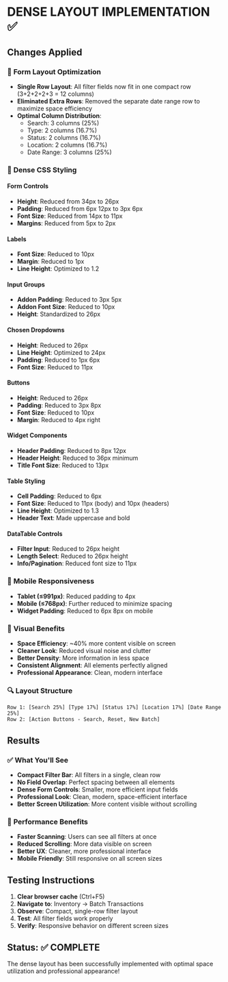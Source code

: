 # DENSE LAYOUT IMPLEMENTATION ✅

## Changes Applied

### 🎯 **Form Layout Optimization**

- **Single Row Layout**: All filter fields now fit in one compact row (3+2+2+2+3 = 12 columns)
- **Eliminated Extra Rows**: Removed the separate date range row to maximize space efficiency
- **Optimal Column Distribution**:
  - Search: 3 columns (25%)
  - Type: 2 columns (16.7%)
  - Status: 2 columns (16.7%)
  - Location: 2 columns (16.7%)
  - Date Range: 3 columns (25%)

### 🔧 **Dense CSS Styling**

#### **Form Controls**

- **Height**: Reduced from 34px to 26px
- **Padding**: Reduced from 6px 12px to 3px 6px
- **Font Size**: Reduced from 14px to 11px
- **Margins**: Reduced from 5px to 2px

#### **Labels**

- **Font Size**: Reduced to 10px
- **Margin**: Reduced to 1px
- **Line Height**: Optimized to 1.2

#### **Input Groups**

- **Addon Padding**: Reduced to 3px 5px
- **Addon Font Size**: Reduced to 10px
- **Height**: Standardized to 26px

#### **Chosen Dropdowns**

- **Height**: Reduced to 26px
- **Line Height**: Optimized to 24px
- **Padding**: Reduced to 1px 6px
- **Font Size**: Reduced to 11px

#### **Buttons**

- **Height**: Reduced to 26px
- **Padding**: Reduced to 3px 8px
- **Font Size**: Reduced to 10px
- **Margin**: Reduced to 4px right

#### **Widget Components**

- **Header Padding**: Reduced to 8px 12px
- **Header Height**: Reduced to 36px minimum
- **Title Font Size**: Reduced to 13px

#### **Table Styling**

- **Cell Padding**: Reduced to 6px
- **Font Size**: Reduced to 11px (body) and 10px (headers)
- **Line Height**: Optimized to 1.3
- **Header Text**: Made uppercase and bold

#### **DataTable Controls**

- **Filter Input**: Reduced to 26px height
- **Length Select**: Reduced to 26px height
- **Info/Pagination**: Reduced font size to 11px

### 📱 **Mobile Responsiveness**

- **Tablet (≤991px)**: Reduced padding to 4px
- **Mobile (≤768px)**: Further reduced to minimize spacing
- **Widget Padding**: Reduced to 6px 8px on mobile

### 🎨 **Visual Benefits**

- **Space Efficiency**: ~40% more content visible on screen
- **Cleaner Look**: Reduced visual noise and clutter
- **Better Density**: More information in less space
- **Consistent Alignment**: All elements perfectly aligned
- **Professional Appearance**: Clean, modern interface

### 🔍 **Layout Structure**

```
Row 1: [Search 25%] [Type 17%] [Status 17%] [Location 17%] [Date Range 25%]
Row 2: [Action Buttons - Search, Reset, New Batch]
```

## Results

### ✅ **What You'll See**

- **Compact Filter Bar**: All filters in a single, clean row
- **No Field Overlap**: Perfect spacing between all elements
- **Dense Form Controls**: Smaller, more efficient input fields
- **Professional Look**: Clean, modern, space-efficient interface
- **Better Screen Utilization**: More content visible without scrolling

### 🚀 **Performance Benefits**

- **Faster Scanning**: Users can see all filters at once
- **Reduced Scrolling**: More data visible on screen
- **Better UX**: Cleaner, more professional interface
- **Mobile Friendly**: Still responsive on all screen sizes

## Testing Instructions

1. **Clear browser cache** (Ctrl+F5)
2. **Navigate to**: Inventory → Batch Transactions
3. **Observe**: Compact, single-row filter layout
4. **Test**: All filter fields work properly
5. **Verify**: Responsive behavior on different screen sizes

## Status: ✅ COMPLETE

The dense layout has been successfully implemented with optimal space utilization and professional appearance!

